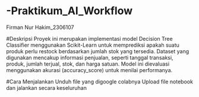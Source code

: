 # -Praktikum_AI_Workflow
Firman Nur Hakim_2306107

#Deskripsi
Proyek ini merupakan implementasi model Decision Tree Classifier menggunakan Scikit-Learn untuk memprediksi apakah suatu produk perlu restock berdasarkan jumlah stok yang tersedia. Dataset yang digunakan mencakup informasi penjualan, seperti tanggal transaksi, produk, jumlah terjual, stok, dan harga satuan. Model ini dievaluasi menggunakan akurasi (accuracy_score) untuk menilai performanya.

#Cara Menjalankan
Unduh file yang digoogle colabnya
Upload file notebook dan jalankan secara keseluruhan
